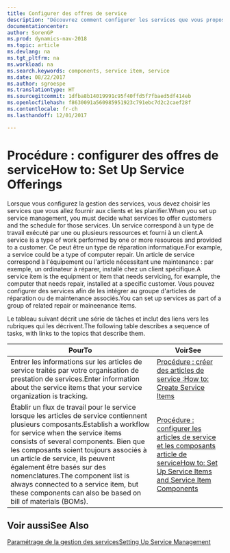```yaml
---
title: Configurer des offres de service
description: "Découvrez comment configurer les services que vous proposez à vos clients."
documentationcenter: 
author: SorenGP
ms.prod: dynamics-nav-2018
ms.topic: article
ms.devlang: na
ms.tgt_pltfrm: na
ms.workload: na
ms.search.keywords: components, service item, service
ms.date: 08/22/2017
ms.author: sgroespe
ms.translationtype: HT
ms.sourcegitcommit: 1dfba8b14019991c95f40ffd5f7fbaed5df414eb
ms.openlocfilehash: f8630091a560985951923c791ebc7d2c2caef28f
ms.contentlocale: fr-ch
ms.lasthandoff: 12/01/2017

---
```


# <a name="how-to-set-up-service-offerings"></a><span data-ttu-id="bfc5d-103">Procédure : configurer des offres de service</span><span class="sxs-lookup"><span data-stu-id="bfc5d-103">How to: Set Up Service Offerings</span></span>
<span data-ttu-id="bfc5d-104">Lorsque vous configurez la gestion des services, vous devez choisir les services que vous allez fournir aux clients et les planifier.</span><span class="sxs-lookup"><span data-stu-id="bfc5d-104">When you set up service management, you must decide what services to offer customers and the schedule for those services.</span></span> <span data-ttu-id="bfc5d-105">Un service correspond à un type de travail exécuté par une ou plusieurs ressources et fourni à un client.</span><span class="sxs-lookup"><span data-stu-id="bfc5d-105">A service is a type of work performed by one or more resources and provided to a customer.</span></span> <span data-ttu-id="bfc5d-106">Ce peut être un type de réparation informatique.</span><span class="sxs-lookup"><span data-stu-id="bfc5d-106">For example, a service could be a type of computer repair.</span></span> <span data-ttu-id="bfc5d-107">Un article de service correspond à l'équipement ou l'article nécessitant une maintenance : par exemple, un ordinateur à réparer, installé chez un client spécifique.</span><span class="sxs-lookup"><span data-stu-id="bfc5d-107">A service item is the equipment or item that needs servicing, for example, the computer that needs repair, installed at a specific customer.</span></span> <span data-ttu-id="bfc5d-108">Vous pouvez configurer des services afin de les intégrer au groupe d'articles de réparation ou de maintenance associés.</span><span class="sxs-lookup"><span data-stu-id="bfc5d-108">You can set up services as part of a group of related repair or maineenance items.</span></span>  
  
<span data-ttu-id="bfc5d-109">Le tableau suivant décrit une série de tâches et inclut des liens vers les rubriques qui les décrivent.</span><span class="sxs-lookup"><span data-stu-id="bfc5d-109">The following table describes a sequence of tasks, with links to the topics that describe them.</span></span>  
  
|<span data-ttu-id="bfc5d-110">**Pour**</span><span class="sxs-lookup"><span data-stu-id="bfc5d-110">**To**</span></span>|<span data-ttu-id="bfc5d-111">**Voir**</span><span class="sxs-lookup"><span data-stu-id="bfc5d-111">**See**</span></span>|  
|------------|-------------|  
|<span data-ttu-id="bfc5d-112">Entrer les informations sur les articles de service traités par votre organisation de prestation de services.</span><span class="sxs-lookup"><span data-stu-id="bfc5d-112">Enter information about the service items that your service organization is tracking.</span></span>|[<span data-ttu-id="bfc5d-113">Procédure : créer des articles de service :</span><span class="sxs-lookup"><span data-stu-id="bfc5d-113">How to: Create Service Items</span></span>](service-how-to-create-service-items.md)|  
|<span data-ttu-id="bfc5d-114">Établir un flux de travail pour le service lorsque les articles de service contiennent plusieurs composants.</span><span class="sxs-lookup"><span data-stu-id="bfc5d-114">Establish a workflow for service when the service items consists of several components.</span></span> <span data-ttu-id="bfc5d-115">Bien que les composants soient toujours associés à un article de service, ils peuvent également être basés sur des nomenclatures.</span><span class="sxs-lookup"><span data-stu-id="bfc5d-115">The component list is always connected to a service item, but these components can also be based on bill of materials (BOMs).</span></span>|[<span data-ttu-id="bfc5d-116">Procédure : configurer les articles de service et les composants article de service</span><span class="sxs-lookup"><span data-stu-id="bfc5d-116">How to: Set Up Service Items and Service Item Components</span></span>](service-how-setup-service-items.md)|  
  
## <a name="see-also"></a><span data-ttu-id="bfc5d-117">Voir aussi</span><span class="sxs-lookup"><span data-stu-id="bfc5d-117">See Also</span></span>  
[<span data-ttu-id="bfc5d-118">Paramétrage de la gestion des services</span><span class="sxs-lookup"><span data-stu-id="bfc5d-118">Setting Up Service Management</span></span>](service-setup-service.md)   
